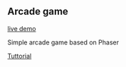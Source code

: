 ## Arcade game

[live demo](https://olegsid.github.io/kottans-game-dev/task1-phaser-based-game)

Simple arcade game based on Phaser 

[Tuttorial](https://phaser.io/tutorials/making-your-first-phaser-3-game/)